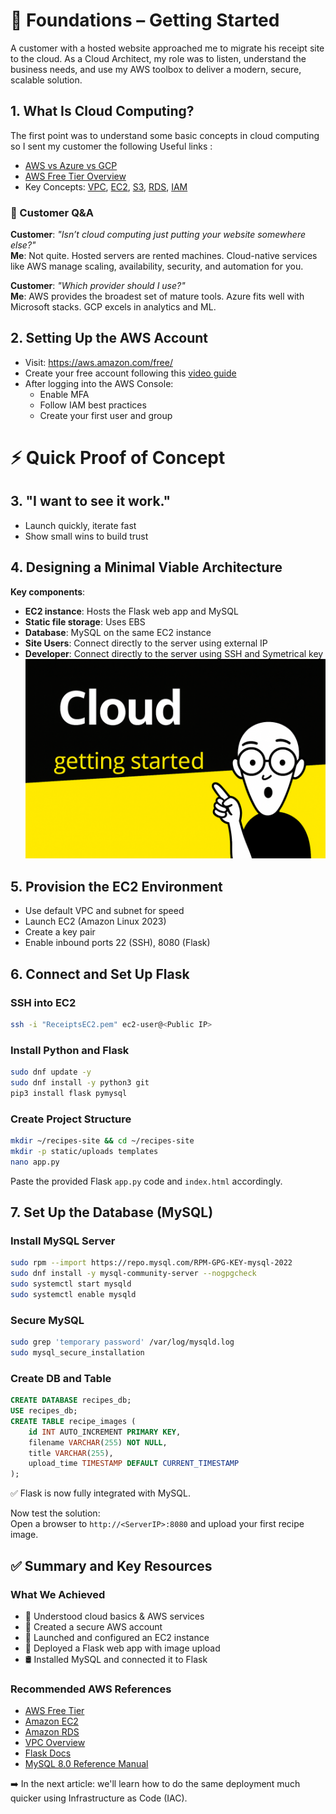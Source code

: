 # 🧱 Foundations – Getting Started

A customer with a hosted website approached me to migrate his receipt site to the cloud. As a Cloud Architect, my role was to listen, understand the business needs, and use my AWS toolbox to deliver a modern, secure, scalable solution.

## 1. What Is Cloud Computing?

The first point was to understand some basic concepts in cloud computing so I sent my customer the following Useful links :

- [AWS vs Azure vs GCP](https://www.coursera.org/articles/aws-vs-azure-vs-google-cloud)
- [AWS Free Tier Overview](https://aws.amazon.com/free/)
- Key Concepts: [VPC](https://docs.aws.amazon.com/vpc/), [EC2](https://aws.amazon.com/ec2/), [S3](https://aws.amazon.com/s3/), [RDS](https://aws.amazon.com/rds/), [IAM](https://aws.amazon.com/iam/)

### 🤝 Customer Q&A

**Customer**: *"Isn’t cloud computing just putting your website somewhere else?"*  
**Me**: Not quite. Hosted servers are rented machines. Cloud-native services like AWS manage scaling, availability, security, and automation for you.

**Customer**: *"Which provider should I use?"*  
**Me**: AWS provides the broadest set of mature tools. Azure fits well with Microsoft stacks. GCP excels in analytics and ML.

## 2. Setting Up the AWS Account

- Visit: https://aws.amazon.com/free/
- Create your free account following this [video guide](https://www.youtube.com/watch?v=NbWBE4Mh-tI)
- After logging into the AWS Console:
  - Enable MFA
  - Follow IAM best practices
  - Create your first user and group

# ⚡ Quick Proof of Concept

## 3. "I want to see it work."

- Launch quickly, iterate fast
- Show small wins to build trust

## 4. Designing a Minimal Viable Architecture

**Key components**:

- **EC2 instance**: Hosts the Flask web app and MySQL
- **Static file storage**: Uses EBS
- **Database**: MySQL on the same EC2 instance
- **Site Users**: Connect directly to the server using external IP
- **Developer**: Connect directly to the server using SSH and Symetrical key
![Cloud MVP Diagram](./Cloud%20Getting%20Started.png)
## 5. Provision the EC2 Environment

- Use default VPC and subnet for speed
- Launch EC2 (Amazon Linux 2023)
- Create a key pair
- Enable inbound ports 22 (SSH), 8080 (Flask)

## 6. Connect and Set Up Flask

### SSH into EC2

```bash
ssh -i "ReceiptsEC2.pem" ec2-user@<Public IP>
```

### Install Python and Flask

```bash
sudo dnf update -y
sudo dnf install -y python3 git
pip3 install flask pymysql
```

### Create Project Structure

```bash
mkdir ~/recipes-site && cd ~/recipes-site
mkdir -p static/uploads templates
nano app.py
```

Paste the provided Flask `app.py` code and `index.html` accordingly.

## 7. Set Up the Database (MySQL)

### Install MySQL Server

```bash
sudo rpm --import https://repo.mysql.com/RPM-GPG-KEY-mysql-2022
sudo dnf install -y mysql-community-server --nogpgcheck
sudo systemctl start mysqld
sudo systemctl enable mysqld
```

### Secure MySQL

```bash
sudo grep 'temporary password' /var/log/mysqld.log
sudo mysql_secure_installation
```

### Create DB and Table

```sql
CREATE DATABASE recipes_db;
USE recipes_db;
CREATE TABLE recipe_images (
    id INT AUTO_INCREMENT PRIMARY KEY,
    filename VARCHAR(255) NOT NULL,
    title VARCHAR(255),
    upload_time TIMESTAMP DEFAULT CURRENT_TIMESTAMP
);
```

✅ Flask is now fully integrated with MySQL.

Now test the solution:  
Open a browser to `http://<ServerIP>:8080` and upload your first recipe image.

## ✅ Summary and Key Resources

### What We Achieved

- 🧠 Understood cloud basics & AWS services
- 🔐 Created a secure AWS account
- 🚀 Launched and configured an EC2 instance
- 🐍 Deployed a Flask web app with image upload
- 🛢️ Installed MySQL and connected it to Flask

### Recommended AWS References

- [AWS Free Tier](https://aws.amazon.com/free/)
- [Amazon EC2](https://aws.amazon.com/ec2/)
- [Amazon RDS](https://aws.amazon.com/rds/)
- [VPC Overview](https://docs.aws.amazon.com/vpc/)
- [Flask Docs](https://flask.palletsprojects.com/)
- [MySQL 8.0 Reference Manual](https://dev.mysql.com/doc/refman/8.0/en/)

➡️ In the next article: we'll learn how to do the same deployment much quicker using Infrastructure as Code (IAC).
